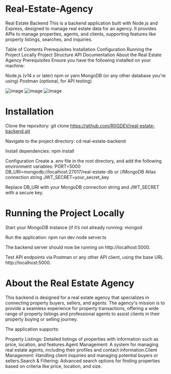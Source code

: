 # Real-Estate-Agency
Real Estate Backend
This is a backend application built with Node.js and Express, designed to manage real estate data for an agency. It provides APIs to manage properties, agents, and clients, supporting features like property listings, searches, and inquiries.

Table of Contents
Prerequisites
Installation
Configuration
Running the Project Locally
Project Structure
API Documentation
About the Real Estate Agency
Prerequisites
Ensure you have the following installed on your machine:

Node.js (v14.x or later)
npm or yarn
MongoDB (or any other database you're using)
Postman (optional, for API testing)

![image](https://github.com/user-attachments/assets/69c214fb-a28e-4c06-8f9c-fcb03451f125)
![image](https://github.com/user-attachments/assets/f7eaba5e-996f-4c95-8a23-25e82a260099)
![image](https://github.com/user-attachments/assets/cf0a945e-1fd3-482a-9a3a-9fe923fa536d)



<H1>Installation</H1>

Clone the repository:
git clone https://github.com/R0GDEV/real-estate-backend.git

Navigate to the project directory:
cd real-estate-backend

Install dependencies:
npm install

Configuration
Create a .env file in the root directory, and add the following environment variables:
PORT=5000
DB_URI=mongodb://localhost:27017/real-estate-db or //MongoDB Atlas connection string 
JWT_SECRET=your_secret_key

Replace DB_URI with your MongoDB connection string and JWT_SECRET with a secure key.
<h1>Running the Project Locally</h1>

Start your MongoDB instance (if it’s not already running:
mongod 

Run the application:
npm run dev
node server.ts

The backend server should now be running on http://localhost:5000.

Test API endpoints via Postman or any other API client, using the base URL http://localhost:5000.

<h1>About the Real Estate Agency</h1>

This backend is designed for a real estate agency that specializes in connecting property buyers, sellers, and agents. The agency's mission is to provide a seamless experience for property transactions, offering a wide range of property listings and professional agents to assist clients in their property buying or selling journey.

The application supports:

Property Listings: Detailed listings of properties with information such as price, location, and features.Agent Management: A system for managing real estate agents, including their profiles and contact information.Client Management: Handling client inquiries and managing potential buyers or sellers.Search & Filtering: Advanced search options for finding properties based on criteria like price, location, and size.

